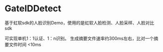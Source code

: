 # GateIDDetect
基于虹软sdk的人脸识别Demo，使用的是虹软人脸检测、人脸采样、人脸对比sdk

可实现单机1：1认证、1：n识别。
生成摘要文件速率约300ms左右，比对一个摘要文件时间 <10ms
